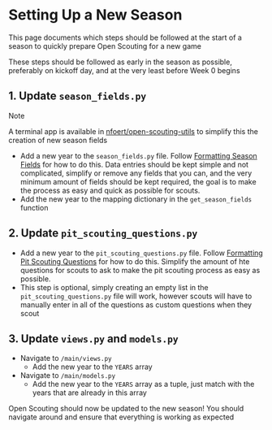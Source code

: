 # Setting Up a New Season

This page documents which steps should be followed at the start of a season to quickly prepare Open Scouting for a new game

These steps should be followed as early in the season as possible, preferably on kickoff day, and at the very least before Week 0 begins

## 1. Update `season_fields.py`
> [!NOTE]
> A terminal app is available in [nfoert/open-scouting-utils](https://github.com/nfoert/open-scouting-utils/season-fields-generator/README.md) to simplify this the creation of new season fields

- Add a new year to the `season_fields.py` file. Follow [Formatting Season Fields](./Formatting_Season_Fields.md) for how to do this. Data entries should be kept simple and not complicated, simplify or remove any fields that you can, and the very minimum amount of fields should be kept required, the goal is to make the process as easy and quick as possible for scouts.
- Add the new year to the mapping dictionary in the `get_season_fields` function

## 2. Update `pit_scouting_questions.py`
- Add a new year to the `pit_scouting_questions.py` file. Follow [Formatting Pit Scouting Questions](./Formatting_Pit_Scouting_Questions.md) for how to do this. Simplify the amount of hte questions for scouts to ask to make the pit scouting process as easy as possible.
- This step is optional, simply creating an empty list in the `pit_scouting_questions.py` file will work, however scouts will have to manually enter in all of the questions as custom questions when they scout

## 3. Update `views.py` and `models.py`
- Navigate to `/main/views.py`
  - Add the new year to the `YEARS` array
- Navigate to `/main/models.py`
  - Add the new year to the `YEARS` array as a tuple, just match with the years that are already in this array

Open Scouting should now be updated to the new season! You should navigate around and ensure that everything is working as expected